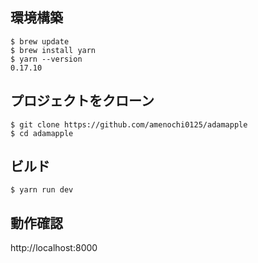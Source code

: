 
## 環境構築

```
$ brew update
$ brew install yarn
$ yarn --version
0.17.10
```

## プロジェクトをクローン

```
$ git clone https://github.com/amenochi0125/adamapple
$ cd adamapple
```

## ビルド

```
$ yarn run dev
```

## 動作確認

http://localhost:8000
